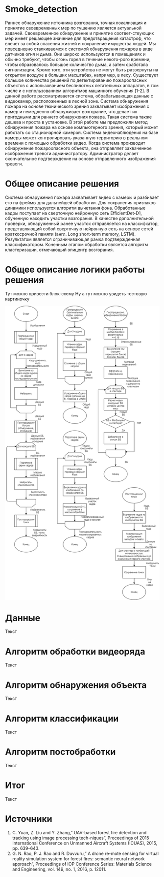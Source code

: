 # Smoke_detection
  Раннее обнаружение источника возгорания, точная локализация и принятие своевременных мер по тушению является актуальной задачей. Своевременное обнаружение и принятие соответ-ствующих мер имеет решающее значение для предотвращения катастроф, что влечет за собой спасения жизней и сохранение имущества людей. 
  Мы повседневно сталкиваемся с системой обнаружения пожаров в виде датчиков огня и дыма. Они широко используются в помещениях и обычно требуют, чтобы огонь горел в течение некото-рого времени, чтобы образовалось большое количество дыма, а затем сработала сигнализация. Кроме того, эти устройства не могут быть развернуты на открытом воздухе в больших масштабах, например, в лесу.
Существует большое количество решений по детектированию пожароопасных объектов с использованием беспилотных летательных аппаратов, в том числе и с использованием алгоритмов машинного обучения [1-2]. В данной работе рассматривается система, обрабатывающая данные с видеокамер, расположенных в лесной зоне. 
  Система обнаружения пожара на основе технического зрения захватывает изображения с камер и немедленно обнаруживает возгорание, что делает их пригодными для раннего обнаружения пожара. Такая система также дешева и проста в установке. В этой работе мы предложили метод обнаружения пожара на основе компьютерного зрения, который может работать со стационарной камерой.
  Система видеонаблюдения на базе камеры может контролировать указанную территорию в реальном времени с помощью обработки видео. Когда система производит обнаружение пожароопасного объекта, она отправляет захваченное изображение тревоги администратору. Администратор делает окончательное подтверждение на основе отправленного изображения тревоги.

# Общее описание решения
Система обнаружения пожара захватывает видео с камеры и разбивает его на фреймы для дальнейшей обработки. Для сохранения признаков динамики используется алгоритм вычетания фона. Обработанные кадры поступает на сверточную нейронную сеть EfficientDet-D1, обученную находить участки возгорания. В качестве дополнительной проверки, обнаруженный ранее участок отправляется на классифкатор, представляющий собой  сверточную нейронную сеть на основе сетей краткосрочной памяти (англ. Long short-term memory, LSTM). Результатом является ограничивающая рамка подтвержденная классификатором. Конечным этапом обработки является алгоритм кластеризации, отмечающий эпицентр возгорания.

# Общее описание логики работы решения
Тут можно привести блок-схему
 Ну а тут можно увидеть тестовую картиночку
 
  ![Scheme](https://github.com/Vladislav26Laptev/Smoke_detection/blob/main/%D0%A1%D1%85%D0%B5%D0%BC%D0%B0.png)

# Данные
Текст

# Алгоритм обработки видеоряда 
Текст

# Алгоритм обнаружения объекта
Текст

# Алгоритм классификации
Текст

# Алгоритм постобработки
Текст

# Итог
Текст

# Источники
1. C. Yuan, Z. Liu and Y. Zhang,” UAV-based forest fire detection and tracking using image processing tech-niques”, Proceedings of 2015 International Conference on Unmanned Aircraft Systems (ICUAS), 2015, pp. 639–643.
2. G. N. Rao, P. J. Rao and R. Duvvuru,” A drone re-mote sensing for virtual reality simulation system for forest fires: semantic neural network approach”, Proceedings of IOP Conference Series: Materials Science and Engineering, vol. 149, no. 1, 2016, p. 12011.
